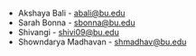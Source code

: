 - Akshaya Bali - abali@bu.edu
- Sarah Bonna - sbonna@bu.edu
- Shivangi - shivi09@bu.edu
- Showndarya Madhavan - shmadhav@bu.edu
